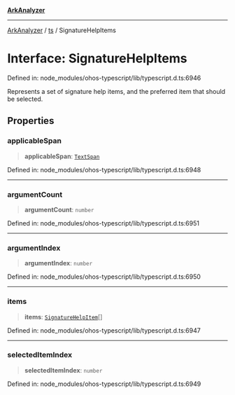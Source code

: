 [**ArkAnalyzer**](../../../../README.md)

***

[ArkAnalyzer](../../../../globals.md) / [ts](../README.md) / SignatureHelpItems

# Interface: SignatureHelpItems

Defined in: node\_modules/ohos-typescript/lib/typescript.d.ts:6946

Represents a set of signature help items, and the preferred item that should be selected.

## Properties

### applicableSpan

> **applicableSpan**: [`TextSpan`](TextSpan.md)

Defined in: node\_modules/ohos-typescript/lib/typescript.d.ts:6948

***

### argumentCount

> **argumentCount**: `number`

Defined in: node\_modules/ohos-typescript/lib/typescript.d.ts:6951

***

### argumentIndex

> **argumentIndex**: `number`

Defined in: node\_modules/ohos-typescript/lib/typescript.d.ts:6950

***

### items

> **items**: [`SignatureHelpItem`](SignatureHelpItem.md)[]

Defined in: node\_modules/ohos-typescript/lib/typescript.d.ts:6947

***

### selectedItemIndex

> **selectedItemIndex**: `number`

Defined in: node\_modules/ohos-typescript/lib/typescript.d.ts:6949
